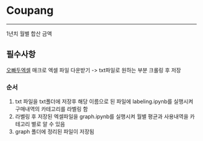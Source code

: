 # Coupang
- - -
1년치 월별 합산 금액 

## 필수사항
[오빠두엑셀](https://www.oppadu.com/%EC%BF%A0%ED%8C%A1-%EB%84%A4%EC%9D%B4%EB%B2%84%ED%8E%98%EC%9D%B4-%EB%B6%84%EC%84%9D/)
매크로 엑셀 파일 다운받기 -> txt파일로 원하는 부분 크롤링 후 저장

### 순서
1. txt 파일을 txt폴더에 저장후 해당 이름으로 된 파일에 labeling.ipynb를 실행시켜 구매내역의 카테고리를 라벨링 함
2. 라벨링 후 저장된 엑셀파일을 graph.ipynb를 실행시켜 월별 평균과 사용내역을 카테고리 별로 알 수 있음
3. graph 폴더에 정리된 파일이 저장됨
